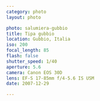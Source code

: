 ```yaml
---
category: photo
layout: photo

photo: salumiera-gubbio
title: Tipa gubbio
location: Gubbio, Italia
iso: 200
focal_length: 85
flash: false
shutter_speed: 1/40
aperture: 5.6
camera: Canon EOS 30D
lens: EF-S 17-85mm f/4-5.6 IS USM
date: 2007-12-29

---
```


